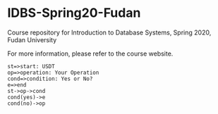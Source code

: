 # IDBS-Spring20-Fudan

Course repository for Introduction to Database Systems, Spring 2020, Fudan University

For more information, please refer to the course website.


```flow
st=>start: USDT
op=>operation: Your Operation
cond=>condition: Yes or No?
e=>end
st->op->cond
cond(yes)->e
cond(no)->op
```
